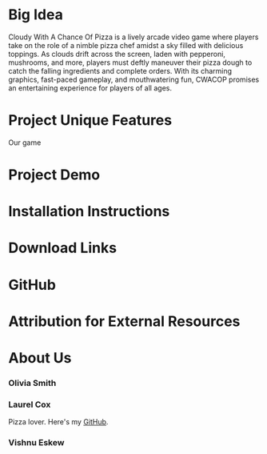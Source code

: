 # Big Idea
Cloudy With A Chance Of Pizza is a lively arcade video game where players take on the role of a nimble pizza chef amidst a sky filled with delicious toppings. As clouds drift across the screen, laden with pepperoni, mushrooms, and more, players must deftly maneuver their pizza dough to catch the falling ingredients and complete orders. With its charming graphics, fast-paced gameplay, and mouthwatering fun, CWACOP promises an entertaining experience for players of all ages.

# Project Unique Features
Our game 

# Project Demo

# Installation Instructions

# Download Links

# GitHub

# Attribution for External Resources

# About Us

### Olivia Smith

### Laurel Cox
Pizza lover. Here's my [GitHub](https://github.com/coxlaurel).

### Vishnu Eskew
